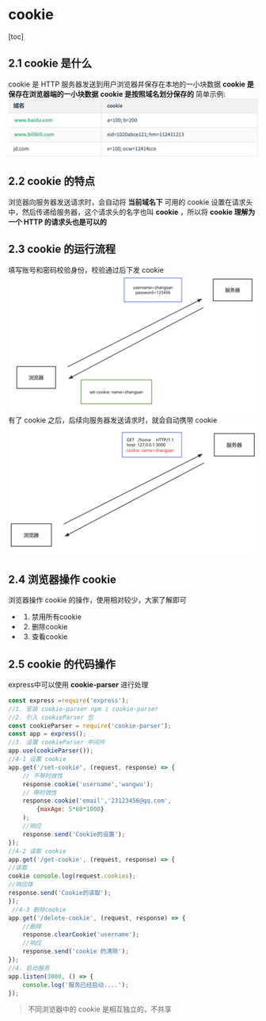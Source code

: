 # cookie

[toc]

## 2.1 cookie 是什么

cookie 是 HTTP 服务器发送到用户浏览器并保存在本地的一小块数据
**cookie 是保存在浏览器端的一小块数据**
**cookie 是按照域名划分保存的**
简单示例:
![img](./assets/16789529000729.jpg)

## 2.2 cookie 的特点

浏览器向服务器发送请求时，会自动将 **当前域名下** 可用的 cookie 设置在请求头中，然后传递给服务器，这个请求头的名字也叫 **cookie** ，所以将 **cookie 理解为一个 HTTP 的请求头也是可以的**

## 2.3 cookie 的运行流程

填写账号和密码校验身份，校验通过后下发 cookie
![img](./assets/16789530726053.jpg)
有了 cookie 之后，后续向服务器发送请求时，就会自动携带 cookie
![img](./assets/16789531765511.jpg)

## 2.4 浏览器操作 cookie

浏览器操作 cookie 的操作，使用相对较少，大家了解即可

* 1. 禁用所有cookie
* 2. 删除cookie
* 3. 查看cookie

## 2.5 cookie 的代码操作

express中可以使用 **cookie-parser** 进行处理

```js
const express =require('express');
//1. 安装 cookie-parser npm i cookie-parser 
//2. 引入 cookieParser 包
const cookieParser = require('cookie-parser');
const app = express();
//3. 设置 cookieParser 中间件
app.use(cookieParser());
//4-1 设置 cookie
app.get('/set-cookie', (request, response) => {
    // 不带时效性
    response.cookie('username','wangwu');
    // 带时效性
    response.cookie('email','23123456@qq.com', 
        {maxAge: 5*60*1000}
    ); 
    //响应
    response.send('Cookie的设置');
});
//4-2 读取 cookie
app.get('/get-cookie', (request, response) => {
//读取 
cookie console.log(request.cookies); 
//响应体 
response.send('Cookie的读取');
});
 //4-3 删除cookie
app.get('/delete-cookie', (request, response) => {
    //删除 
    response.clearCookie('username'); 
    //响应
    response.send('cookie 的清除');
});
//4. 启动服务 
app.listen(3000, () => {
    console.log('服务已经启动....'); 
});
```

>不同浏览器中的 cookie 是相互独立的，不共享
